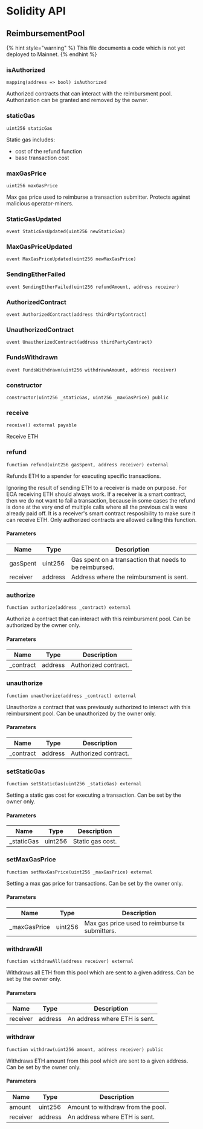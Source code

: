 # Solidity API

## ReimbursementPool

{% hint style="warning" %}
This file documents a code which is not yet deployed to Mainnet.
{% endhint %}

### isAuthorized

```solidity
mapping(address => bool) isAuthorized
```

Authorized contracts that can interact with the reimbursment pool.
Authorization can be granted and removed by the owner.

### staticGas

```solidity
uint256 staticGas
```

Static gas includes:
- cost of the refund function
- base transaction cost

### maxGasPrice

```solidity
uint256 maxGasPrice
```

Max gas price used to reimburse a transaction submitter. Protects
against malicious operator-miners.

### StaticGasUpdated

```solidity
event StaticGasUpdated(uint256 newStaticGas)
```

### MaxGasPriceUpdated

```solidity
event MaxGasPriceUpdated(uint256 newMaxGasPrice)
```

### SendingEtherFailed

```solidity
event SendingEtherFailed(uint256 refundAmount, address receiver)
```

### AuthorizedContract

```solidity
event AuthorizedContract(address thirdPartyContract)
```

### UnauthorizedContract

```solidity
event UnauthorizedContract(address thirdPartyContract)
```

### FundsWithdrawn

```solidity
event FundsWithdrawn(uint256 withdrawnAmount, address receiver)
```

### constructor

```solidity
constructor(uint256 _staticGas, uint256 _maxGasPrice) public
```

### receive

```solidity
receive() external payable
```

Receive ETH

### refund

```solidity
function refund(uint256 gasSpent, address receiver) external
```

Refunds ETH to a spender for executing specific transactions.

Ignoring the result of sending ETH to a receiver is made on purpose.
For EOA receiving ETH should always work. If a receiver is a smart
contract, then we do not want to fail a transaction, because in some
cases the refund is done at the very end of multiple calls where all
the previous calls were already paid off. It is a receiver's smart
contract resposibility to make sure it can receive ETH.
Only authorized contracts are allowed calling this function.

#### Parameters

| Name | Type | Description |
| ---- | ---- | ----------- |
| gasSpent | uint256 | Gas spent on a transaction that needs to be reimbursed. |
| receiver | address | Address where the reimbursment is sent. |

### authorize

```solidity
function authorize(address _contract) external
```

Authorize a contract that can interact with this reimbursment pool.
Can be authorized by the owner only.

#### Parameters

| Name | Type | Description |
| ---- | ---- | ----------- |
| _contract | address | Authorized contract. |

### unauthorize

```solidity
function unauthorize(address _contract) external
```

Unauthorize a contract that was previously authorized to interact
with this reimbursment pool. Can be unauthorized by the
owner only.

#### Parameters

| Name | Type | Description |
| ---- | ---- | ----------- |
| _contract | address | Authorized contract. |

### setStaticGas

```solidity
function setStaticGas(uint256 _staticGas) external
```

Setting a static gas cost for executing a transaction. Can be set
by the owner only.

#### Parameters

| Name | Type | Description |
| ---- | ---- | ----------- |
| _staticGas | uint256 | Static gas cost. |

### setMaxGasPrice

```solidity
function setMaxGasPrice(uint256 _maxGasPrice) external
```

Setting a max gas price for transactions. Can be set by the
owner only.

#### Parameters

| Name | Type | Description |
| ---- | ---- | ----------- |
| _maxGasPrice | uint256 | Max gas price used to reimburse tx submitters. |

### withdrawAll

```solidity
function withdrawAll(address receiver) external
```

Withdraws all ETH from this pool which are sent to a given
address. Can be set by the owner only.

#### Parameters

| Name | Type | Description |
| ---- | ---- | ----------- |
| receiver | address | An address where ETH is sent. |

### withdraw

```solidity
function withdraw(uint256 amount, address receiver) public
```

Withdraws ETH amount from this pool which are sent to a given
address. Can be set by the owner only.

#### Parameters

| Name | Type | Description |
| ---- | ---- | ----------- |
| amount | uint256 | Amount to withdraw from the pool. |
| receiver | address | An address where ETH is sent. |


